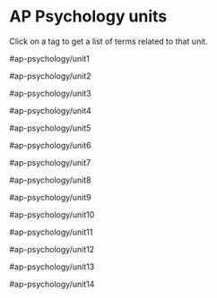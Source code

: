 # AP Psychology units

Click on a tag to get a list of terms related to that unit.

#ap-psychology/unit1 

#ap-psychology/unit2 

#ap-psychology/unit3 

#ap-psychology/unit4 

#ap-psychology/unit5 

#ap-psychology/unit6 

#ap-psychology/unit7 

#ap-psychology/unit8 

#ap-psychology/unit9 

#ap-psychology/unit10 

#ap-psychology/unit11 

#ap-psychology/unit12 

#ap-psychology/unit13 

#ap-psychology/unit14 
